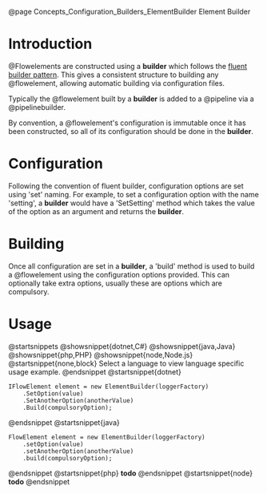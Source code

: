 @page Concepts_Configuration_Builders_ElementBuilder Element Builder

# Introduction

@Flowelements are constructed using a **builder** which follows the
[fluent builder pattern](https://en.wikipedia.org/wiki/Fluent_interface).
This gives a consistent structure to building any @flowelement, allowing
automatic building via configuration files.

Typically the @flowelement built by a **builder** is added to a @pipeline
via a @pipelinebuilder.

By convention, a @flowelement's configuration is immutable once it has been
constructed, so all of its configuration should be done in the **builder**.


# Configuration

Following the convention of fluent builder, configuration options are set using 'set' naming. For example,
to set a configuration option with the name 'setting', a **builder** would have a 'SetSetting' method which
takes the value of the option as an argument and returns the **builder**.


# Building

Once all configuration are set in a **builder**, a 'build' method is used to build a @flowelement
using the configuration options provided. This can optionally take extra options, usually these are options
which are compulsory.

# Usage

@startsnippets
@showsnippet{dotnet,C#}
@showsnippet{java,Java}
@showsnippet{php,PHP}
@showsnippet{node,Node.js}
@startsnippet{none,block}
Select a language to view language specific usage example.
@endsnippet
@startsnippet{dotnet}
```{cs}
IFlowElement element = new ElementBuilder(loggerFactory)
    .SetOption(value)
    .SetAnotherOption(anotherValue)
    .Build(compulsoryOption);
```
@endsnippet
@startsnippet{java}
```{java}
FlowElement element = new ElementBuilder(loggerFactory)
    .setOption(value)
    .setAnotherOption(anotherValue)
    .build(compulsoryOption);
```
@endsnippet
@startsnippet{php}
**todo**
@endsnippet
@startsnippet{node}
**todo**
@endsnippet

